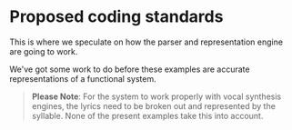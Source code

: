 # Proposed coding standards

This is where we speculate on how the parser and representation engine are going to work.

We've got some work to do before these examples are accurate representations of a functional system.

> **Please Note**: For the system to work properly with vocal synthesis engines, the lyrics need to be broken out and represented by the syllable. None of the present examples take this into account.